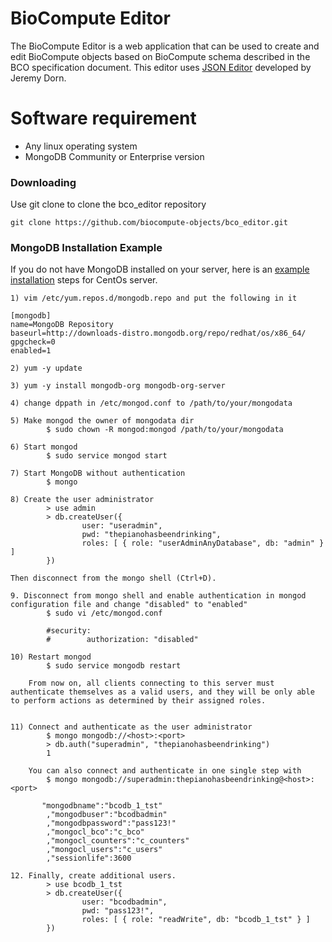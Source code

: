 BioCompute Editor
=================

The BioCompute Editor is a web application that can be used to create and edit BioCompute objects based on BioCompute schema described in the BCO specification document. This editor uses <a href="https://github.com/jdorn/json-editor">JSON Editor</a> developed by Jeremy Dorn.


Software requirement
====================
* Any linux operating system
* MongoDB Community or Enterprise version


### Downloading
Use git clone to clone the bco_editor repository

```
git clone https://github.com/biocompute-objects/bco_editor.git

```


### MongoDB Installation Example
If you do not have MongoDB installed on your server, here is an [example installation](mongodb_installation.md) steps for CentOs server. 


```
1) vim /etc/yum.repos.d/mongodb.repo and put the following in it

[mongodb]
name=MongoDB Repository
baseurl=http://downloads-distro.mongodb.org/repo/redhat/os/x86_64/
gpgcheck=0
enabled=1

2) yum -y update

3) yum -y install mongodb-org mongodb-org-server

4) change dppath in /etc/mongod.conf to /path/to/your/mongodata

5) Make mongod the owner of mongodata dir
        $ sudo chown -R mongod:mongod /path/to/your/mongodata

6) Start mongod
        $ sudo service mongod start

7) Start MongoDB without authentication
        $ mongo
        
8) Create the user administrator
        > use admin
        > db.createUser({
                user: "useradmin",
                pwd: "thepianohasbeendrinking",
                roles: [ { role: "userAdminAnyDatabase", db: "admin" } ]
        })
        
Then disconnect from the mongo shell (Ctrl+D).

9. Disconnect from mongo shell and enable authentication in mongod configuration file and change "disabled" to "enabled"
        $ sudo vi /etc/mongod.conf
      
        #security:
        #        authorization: "disabled"

10) Restart mongod
        $ sudo service mongodb restart
  
    From now on, all clients connecting to this server must authenticate themselves as a valid users, and they will be only able to perform actions as determined by their assigned roles.


11) Connect and authenticate as the user administrator
        $ mongo mongodb://<host>:<port>
        > db.auth("superadmin", "thepianohasbeendrinking")
        1

    You can also connect and authenticate in one single step with 
        $ mongo mongodb://superadmin:thepianohasbeendrinking@<host>:<port>
        
       "mongodbname":"bcodb_1_tst"
        ,"mongodbuser":"bcodbadmin"
        ,"mongodbpassword":"pass123!"
        ,"mongocl_bco":"c_bco"
        ,"mongocl_counters":"c_counters"
        ,"mongocl_users":"c_users"
        ,"sessionlife":3600
        
12. Finally, create additional users.
        > use bcodb_1_tst
        > db.createUser({
                user: "bcodbadmin",
                pwd: "pass123!",
                roles: [ { role: "readWrite", db: "bcodb_1_tst" } ]
        })

```



